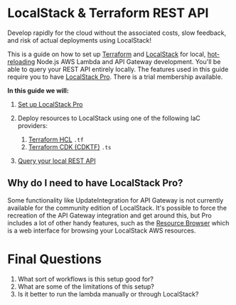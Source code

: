 # LocalStack & Terraform REST API

Develop rapidly for the cloud without the associated costs, slow feedback, and risk of actual deployments using LocalStack!

This is a guide on how to set up [Terraform](https://developer.hashicorp.com/terraform) and [LocalStack](https://localstack.cloud/) for local, [hot-reloading](https://docs.localstack.cloud/user-guide/tools/lambda-tools/hot-reloading/) Node.js AWS Lambda and API Gateway development. You'll be able to query your REST API entirely locally. The features used in this guide require you to have [LocalStack Pro](https://localstack.cloud/pricing/). There is a trial membership available.

**In this guide we will:**

1. [Set up LocalStack Pro](./docs/initial-setup.md)

2. Deploy resources to LocalStack using one of the following IaC providers:
   1. [Terraform HCL](./docs/iac/terraform-hcl.md) `.tf`
   2. [Terraform CDK (CDKTF)](./docs/iac/terraform-cdk.md) `.ts`

3. [Query your local REST API](./docs/query-your-api.md)

## Why do I need to have LocalStack Pro?

Some functionality like UpdateIntegration for API Gateway is not currently available for the community edition of LocalStack. It's possible to force the recreation of the API Gateway integration and get around this, but Pro includes a lot of other handy features, such as the [Resource Browser](https://docs.localstack.cloud/user-guide/web-application/resource-browser/) which is a web interface for browsing your LocalStack AWS resources.

# Final Questions
1. What sort of workflows is this setup good for?
2. What are some of the limitations of this setup?
3. Is it better to run the lambda manually or through LocalStack?